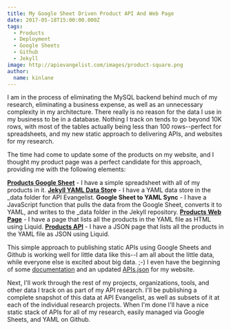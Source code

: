 ```yaml
---
title: My Google Sheet Driven Product API And Web Page
date: 2017-05-18T15:00:00.000Z
tags:
  - Products
  - Deployment
  - Google Sheets
  - Github
  - Jekyll
image: http://apievangelist.com/images/product-square.png
author:
  name: kinlane
---
```

I am in the process of eliminating the MySQL backend behind much of my research, eliminating a business expense, as well as an unnecessary complexity in my architecture. There really is no reason for the data I use in my business to be in a database. Nothing I track on tends to go beyond 10K rows, with most of the tables actually being less than 100 rows--perfect for spreadsheets, and my new static approach to delivering APIs, and websites for my research.

The time had come to update some of the products on my website, and I thought my product page was a perfect candidate for this approach, providing me with the following elements:

**[Products Google Sheet](https://docs.google.com/spreadsheets/d/1K5GTYo3McA4WNYcvv_WPRKxp5Q8emkyKlaXKATGhQFM/pubhtml)** - I have a simple spreadsheet with all of my products in it.
**[Jekyll YAML Data Stor](https://github.com/kinlane/api-evangelist/blob/gh-pages/_data/products/index.yaml)e** - I have a YAML data store in the _data folder for API Evangelist.
**Google Sheet to YAML Sync** - I have a JavaScript function that pulls the data from the Google Sheet, converts it to YAML, and writes to the _data folder in the Jekyll repository.
**[Products Web Page](http://apievangelist.com/products/)** - I have a page that lists all the products in the YAML file as HTML using Liquid.
**[Products API](http://apievangelist.com/apis/products/)** - I have a JSON page that lists all the products in the YAML file as JSON using Liquid.

This simple approach to publishing static APIs using Google Sheets and Github is working well for little data like this--I am all about the little data, while everyone else is excited about big data. ;-) I even have the beginning of some [documentation](http://apievangelist.com/documentation/) and an updated [APIs.json](http://apievangelist.com/apis.json) for my website.

Next, I'll work through the rest of my projects, organizations, tools, and other data I track on as part of my API research. I'll be publishing a complete snapshot of this data at API Evangelist, as well as subsets of it at each of the individual research projects. When I'm done I'll have a nice static stack of APIs for all of my research, easily managed via Google Sheets, and YAML on Github. 